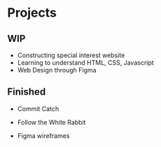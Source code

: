 # Projects

## WIP

- Constructing special interest website
- Learning to understand HTML, CSS, Javascript
- Web Design through Figma

## Finished

- Commit Catch

- Follow the White Rabbit

- Figma wireframes